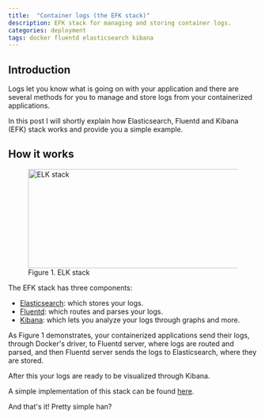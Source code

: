 ```yaml
---
title:  "Container logs (the EFK stack)"
description: EFK stack for managing and storing container logs.
categories: deployment
tags: docker fluentd elasticsearch kibana
---
```

<h2>Introduction</h2>
Logs let you know what is going on with your application and there are several
methods for you to manage and store logs from your containerized applications.

In this post I will shortly explain how Elasticsearch, Fluentd and Kibana (EFK)
stack works and provide you a simple example.

<h2>How it works</h2>

<figure>
    <img src="{{ site.baseurl }}/assets/img/elk-stack.png" alt="ELK stack" width="700" height="200"/>
    <figcaption>Figure 1. ELK stack</figcaption>
</figure>

The EFK stack has three components:
* [Elasticsearch](https://www.elastic.co/products/elasticsearch): which stores
your logs.
* [Fluentd](https://www.fluentd.org/): which routes and parses your logs.
* [Kibana](https://www.elastic.co/products/kibana): which lets you analyze your
logs through graphs and more.

As Figure 1 demonstrates, your containerized applications send their logs,
through Docker's driver, to Fluentd server, where logs are routed and parsed,
and then Fluentd server sends the logs to Elasticsearch, where they are stored.

After this your logs are ready to be visualized through Kibana.

A simple implementation of this stack can be found
[here](https://github.com/afbernardino/efk-sample).

And that's it! Pretty simple han?

